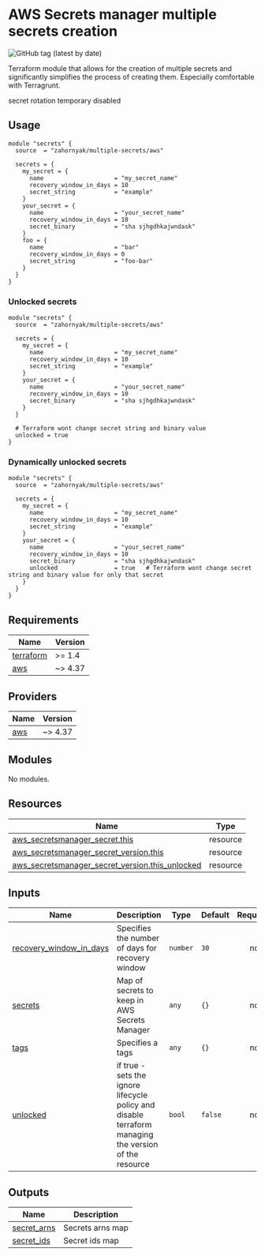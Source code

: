 # AWS Secrets manager multiple secrets creation
![GitHub tag (latest by date)](https://img.shields.io/github/v/tag/zahornyak/terraform-aws-multiple-secrets)

Terraform module that allows for the creation of multiple secrets and significantly simplifies the process of creating them.
Especially comfortable with Terragrunt.

secret rotation temporary disabled

## Usage

```hcl
module "secrets" {
  source  = "zahornyak/multiple-secrets/aws"

  secrets = {
    my_secret = {
      name                    = "my_secret_name"
      recovery_window_in_days = 10
      secret_string           = "example"
    }
    your_secret = {
      name                    = "your_secret_name"
      recovery_window_in_days = 10
      secret_binary           = "sha sjhgdhkajwndask"
    }
    foo = {
      name                    = "bar"
      recovery_window_in_days = 0
      secret_string           = "foo-bar"
    }
  }
}
```

### Unlocked secrets

```hcl
module "secrets" {
  source  = "zahornyak/multiple-secrets/aws"

  secrets = {
    my_secret = {
      name                    = "my_secret_name"
      recovery_window_in_days = 10
      secret_string           = "example"
    }
    your_secret = {
      name                    = "your_secret_name"
      recovery_window_in_days = 10
      secret_binary           = "sha sjhgdhkajwndask"
    }
  }

  # Terraform wont change secret string and binary value
  unlocked = true
}
```


### Dynamically unlocked secrets

```hcl
module "secrets" {
  source  = "zahornyak/multiple-secrets/aws"

  secrets = {
    my_secret = {
      name                    = "my_secret_name"
      recovery_window_in_days = 10
      secret_string           = "example"
    }
    your_secret = {
      name                    = "your_secret_name"
      recovery_window_in_days = 10
      secret_binary           = "sha sjhgdhkajwndask"
      unlocked                = true   # Terraform wont change secret string and binary value for only that secret
    }
  }
}
```

<!-- BEGINNING OF PRE-COMMIT-TERRAFORM DOCS HOOK -->
## Requirements

| Name | Version |
|------|---------|
| <a name="requirement_terraform"></a> [terraform](#requirement\_terraform) | >= 1.4 |
| <a name="requirement_aws"></a> [aws](#requirement\_aws) | ~> 4.37 |

## Providers

| Name | Version |
|------|---------|
| <a name="provider_aws"></a> [aws](#provider\_aws) | ~> 4.37 |

## Modules

No modules.

## Resources

| Name | Type |
|------|------|
| [aws_secretsmanager_secret.this](https://registry.terraform.io/providers/hashicorp/aws/latest/docs/resources/secretsmanager_secret) | resource |
| [aws_secretsmanager_secret_version.this](https://registry.terraform.io/providers/hashicorp/aws/latest/docs/resources/secretsmanager_secret_version) | resource |
| [aws_secretsmanager_secret_version.this_unlocked](https://registry.terraform.io/providers/hashicorp/aws/latest/docs/resources/secretsmanager_secret_version) | resource |

## Inputs

| Name | Description | Type | Default | Required |
|------|-------------|------|---------|:--------:|
| <a name="input_recovery_window_in_days"></a> [recovery\_window\_in\_days](#input\_recovery\_window\_in\_days) | Specifies the number of days for recovery window | `number` | `30` | no |
| <a name="input_secrets"></a> [secrets](#input\_secrets) | Map of secrets to keep in AWS Secrets Manager | `any` | `{}` | no |
| <a name="input_tags"></a> [tags](#input\_tags) | Specifies a tags | `any` | `{}` | no |
| <a name="input_unlocked"></a> [unlocked](#input\_unlocked) | if true - sets the ignore lifecycle policy and disable terraform managing the version of the resource | `bool` | `false` | no |

## Outputs

| Name | Description |
|------|-------------|
| <a name="output_secret_arns"></a> [secret\_arns](#output\_secret\_arns) | Secrets arns map |
| <a name="output_secret_ids"></a> [secret\_ids](#output\_secret\_ids) | Secret ids map |
<!-- END OF PRE-COMMIT-TERRAFORM DOCS HOOK -->